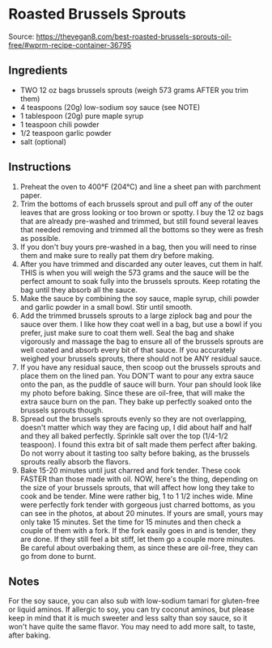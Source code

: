 # Roasted Brussels Sprouts

Source: https://thevegan8.com/best-roasted-brussels-sprouts-oil-free/#wprm-recipe-container-36795

## Ingredients

* TWO 12 oz bags brussels sprouts (weigh 573 grams AFTER you trim them)
* 4 teaspoons (20g) low-sodium soy sauce (see NOTE)
* 1 tablespoon (20g) pure maple syrup
* 1 teaspoon chili powder
* 1/2 teaspoon garlic powder
* salt (optional)

## Instructions
 
1. Preheat the oven to 400°F (204°C) and line a sheet pan with parchment paper.
2. Trim the bottoms of each brussels sprout and pull off any of the outer leaves that are gross looking or too brown or spotty. I buy the 12 oz bags that are already pre-washed and trimmed, but still found several leaves that needed removing and trimmed all the bottoms so they were as fresh as possible.
3. If you don't buy yours pre-washed in a bag, then you will need to rinse them and make sure to really pat them dry before making.
4. After you have trimmed and discarded any outer leaves, cut them in half. THIS is when you will weigh the 573 grams and the sauce will be the perfect amount to soak fully into the brussels sprouts. Keep rotating the bag until they absorb all the sauce.
5. Make the sauce by combining the soy sauce, maple syrup, chili powder and garlic powder in a small bowl. Stir until smooth.
6. Add the trimmed brussels sprouts to a large ziplock bag and pour the sauce over them. I like how they coat well in a bag, but use a bowl if you prefer, just make sure to coat them well. Seal the bag and shake vigorously and massage the bag to ensure all of the brussels sprouts are well coated and absorb every bit of that sauce. If you accurately weighed your brussels sprouts, there should not be ANY residual sauce.
7. If you have any residual sauce, then scoop out the brussels sprouts and place them on the lined pan. You DON'T want to pour any extra sauce onto the pan, as the puddle of sauce will burn. Your pan should look like my photo before baking. Since these are oil-free, that will make the extra sauce burn on the pan. They bake up perfectly soaked onto the brussels sprouts though.
8. Spread out the brussels sprouts evenly so they are not overlapping, doesn't matter which way they are facing up, I did about half and half and they all baked perfectly. Sprinkle salt over the top (1/4-1/2 teaspoon). I found this extra bit of salt made them perfect after baking. Do not worry about it tasting too salty before baking, as the brussels sprouts really absorb the flavors.
9. Bake 15-20 minutes until just charred and fork tender. These cook FASTER than those made with oil. NOW, here's the thing, depending on the size of your brussels sprouts, that will affect how long they take to cook and be tender. Mine were rather big, 1 to 1 1/2 inches wide. Mine were perfectly fork tender with gorgeous just charred bottoms, as you can see in the photos, at about 20 minutes. If yours are small, yours may only take 15 minutes. Set the time for 15 minutes and then check a couple of them with a fork. If the fork easily goes in and is tender, they are done. If they still feel a bit stiff, let them go a couple more minutes. Be careful about overbaking them, as since these are oil-free, they can go from done to burnt.

## Notes

For the soy sauce, you can also sub with low-sodium tamari for gluten-free or liquid aminos. If allergic to soy, you can try coconut aminos, but please keep in mind that it is much sweeter and less salty than soy sauce, so it won't have quite the same flavor. You may need to add more salt, to taste, after baking.
